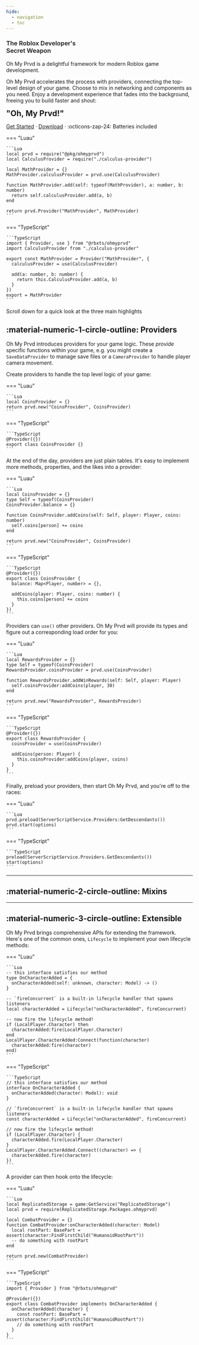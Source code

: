 ```yaml
---
hide:
  - navigation
  - toc
---
```


<section class="ompdoc-home-hero" markdown>

<section class="ompdoc-home-hero-inner" markdown>

<!-- <img src="./assets/logo.svg" width="150px"/> -->

<h1 style="font-weight: 600;">The Roblox Developer's<br/>Secret Weapon</h1>

<p>
Oh My Prvd is a delightful framework for modern Roblox game development.
</p>

<p>
Oh My Prvd accelerates the process with providers, connecting the top-level
design of your game. Choose to mix in networking and components as you need.
Enjoy a development experience that fades into the background, freeing you to
build faster and shout:
</p>

<b style="font-size: 1.5em;" markdown>"Oh, My Prvd!"</b>

<nav markdown>

<a href="./get-started/">Get Started</a> ·
<a href="https://github.com/team-fireworks/ohmyprvd/releases">Download</a> ·
:octicons-zap-24: Batteries included

</nav>

</section>

</section>

<section class="ompdoc-home-content" markdown>

=== "Luau"

    ```Lua
    local prvd = require("@pkg/ohmyprvd")
    local CalculusProvider = require("./calculus-provider")

    local MathProvider = {}
    MathProvider.calculusProvider = prvd.use(CalculusProvider)

    function MathProvider.add(self: typeof(MathProvider), a: number, b: number)
      return self.calculusProvider.add(a, b)
    end

    return prvd.Provider("MathProvider", MathProvider)
    ```

=== "TypeScript"

    ```TypeScript
    import { Provider, use } from "@rbxts/ohmyprvd"
    import CalculusProvider from "./calculus-provider"

    export const MathProvider = Provider("MathProvider", {
      calculusProvider = use(CalculusProvider)

      add(a: number, b: number) {
        return this.CalculusProvider.add(a, b)
      }
    })
    export = MathProvider
    ```

</section>

<aside class="ompdoc-home-aside">

Scroll down for a quick look at the three main highlights

</aside>

<section class="ompdoc-home-body" markdown>

## :material-numeric-1-circle-outline: Providers

Oh My Prvd introduces providers for your game logic. These *provide* specific
functions within your game, e.g. you might create a `SaveDataProvider` to manage
save files or a `CameraProvider` to handle player camera movement.

Create providers to handle the top level logic of your game:

=== "Luau"

    ```Lua
    local CoinsProvider = {}
    return prvd.new("CoinsProvider", CoinsProvider)
    ```

=== "TypeScript"

    ```TypeScript
    @Provider({})
    export class CoinsProvider {}
    ```

At the end of the day, providers are just plain tables. It's easy to implement
more methods, properties, and the likes into a provider:

=== "Luau"

    ```Lua
    local CoinsProvider = {}
    type Self = typeof(CoinsProvider)
    CoinsProvider.balance = {}

    function CoinsProvider.addCoins(self: Self, player: Player, coins: number)
      self.coins[person] += coins
    end

    return prvd.new("CoinsProvider", CoinsProvider)
    ```

=== "TypeScript"

    ```TypeScript
    @Provider({})
    export class CoinsProvider {
      balance: Map<Player, number> = {},

      addCoins(player: Player, coins: number) {
        this.coins[person] += coins
      }
    })
    ```

Providers can `use()` other providers. Oh My Prvd will provide its types and
figure out a corresponding load order for you:

=== "Luau"

    ```Lua
    local RewardsProvider = {}
    type Self = typeof(CoinsProvider)
    RewardsProvider.coinsProvider = prvd.use(CoinsProvider)

    function RewardsProvider.addWinRewards(self: Self, player: Player)
      self.coinsProvider:addCoins(player, 30)
    end

    return prvd.new("RewardsProvider", RewardsProvider)
    ```

=== "TypeScript"

    ```TypeScript
    @Provider({})
    export class RewardsProvider {
      coinsProvider = use(CoinsProvider)

      addCoins(person: Player) {
        this.coinsProvider:addCoins(player, coins)
      }
    }
    ```

Finally, preload your providers, then start Oh My Prvd, and you're off to the races:

=== "Luau"

    ```Lua
    prvd.preload(ServerScriptService.Providers:GetDescendants())
    prvd.start(options)
    ```

=== "TypeScript"

    ```TypeScript
    preload(ServerScriptService.Providers.GetDescendants())
    start(options)
    ```

---

## :material-numeric-2-circle-outline: Mixins

---

## :material-numeric-3-circle-outline: Extensible

Oh My Prvd brings comprehensive APIs for extending the framework. Here's one of
the common ones, `Lifecycle` to implement your own lifecycle methods:

=== "Luau"

    ```Lua
    -- this interface satisfies our method
    type OnCharacterAdded = {
      onCharacterAdded(self: unknown, character: Model) -> ()
    }

    -- `fireConcurrent` is a built-in lifecycle handler that spawns listeners
    local characterAdded = Lifecycle("onCharacterAdded", fireConcurrent)

    -- now fire the lifecycle method!
    if (LocalPlayer.Character) then
      characterAdded:fire(LocalPlayer.Character)
    end
    LocalPlayer.CharacterAdded:Connect(function(character)
      characterAdded:fire(character)
    end)
    ```

=== "TypeScript"

    ```TypeScript
    // this interface satisfies our method
    interface OnCharacterAdded {
      onCharacterAdded(character: Model): void
    }

    // `fireConcurrent` is a built-in lifecycle handler that spawns listeners
    const characterAdded = Lifecycle("onCharacterAdded", fireConcurrent)

    // now fire the lifecycle method!
    if (LocalPlayer.Character) {
      characterAdded.fire(LocalPlayer.Character)
    }
    LocalPlayer.CharacterAdded.Connect((character) => {
      characterAdded.fire(character)
    })
    ```

A provider can then hook onto the lifecycle:

=== "Luau"

    ```Lua
    local ReplicatedStorage = game:GetService("ReplicatedStorage")
    local prvd = require(ReplicatedStorage.Packages.ohmyprvd)

    local CombatProvider = {}
    function CombatProvider:onCharacterAdded(character: Model)
      local rootPart: BasePart = assert(character:FindFirstChild("HumanoidRootPart"))
      -- do something with rootPart
    end

    return prvd.new(CombatProvider)
    ```

=== "TypeScript"

    ```TypeScript
    import { Provider } from "@rbxts/ohmyprvd"

    @Provider({})
    export class CombatProvider implements OnCharacterAdded {
      onCharacterAdded(character) {
        const rootPart: BasePart = assert(character:FindFirstChild("HumanoidRootPart"))
        // do something with rootPart
      }
    }
    ```

</section>
